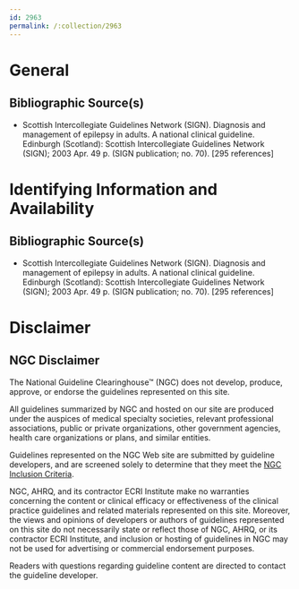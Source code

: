 ```yaml
---
id: 2963
permalink: /:collection/2963
---
```


# General

## Bibliographic Source(s)

- Scottish Intercollegiate Guidelines Network (SIGN). Diagnosis and management of epilepsy in adults. A national clinical guideline. Edinburgh (Scotland): Scottish Intercollegiate Guidelines Network (SIGN); 2003 Apr. 49 p. (SIGN publication; no. 70). [295 references]

# Identifying Information and Availability

## Bibliographic Source(s)

- Scottish Intercollegiate Guidelines Network (SIGN). Diagnosis and management of epilepsy in adults. A national clinical guideline. Edinburgh (Scotland): Scottish Intercollegiate Guidelines Network (SIGN); 2003 Apr. 49 p. (SIGN publication; no. 70). [295 references]

# Disclaimer

## NGC Disclaimer

The National Guideline Clearinghouse™ (NGC) does not develop, produce, approve, or endorse the guidelines represented on this site.

All guidelines summarized by NGC and hosted on our site are produced under the auspices of medical specialty societies, relevant professional associations, public or private organizations, other government agencies, health care organizations or plans, and similar entities.

Guidelines represented on the NGC Web site are submitted by guideline developers, and are screened solely to determine that they meet the [NGC Inclusion Criteria](/help-and-about/summaries/inclusion-criteria).

NGC, AHRQ, and its contractor ECRI Institute make no warranties concerning the content or clinical efficacy or effectiveness of the clinical practice guidelines and related materials represented on this site. Moreover, the views and opinions of developers or authors of guidelines represented on this site do not necessarily state or reflect those of NGC, AHRQ, or its contractor ECRI Institute, and inclusion or hosting of guidelines in NGC may not be used for advertising or commercial endorsement purposes.

Readers with questions regarding guideline content are directed to contact the guideline developer.

